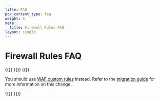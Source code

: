 ```yaml
---
title: FAQ
pcx_content_type: faq
weight: 6
meta:
  title: Firewall Rules FAQ
layout: single
---
```


# Firewall Rules FAQ

{{<faq-item>}}
{{<faq-question text="What should I use instead of firewall rules (now deprecated)?">}}
{{<faq-answer>}}

You should use [WAF custom rules](/waf/custom-rules/) instead. Refer to the [migration guide](/waf/reference/migration-guides/firewall-rules-to-custom-rules/) for more information on this change.

{{</faq-answer>}}
{{</faq-item>}}
